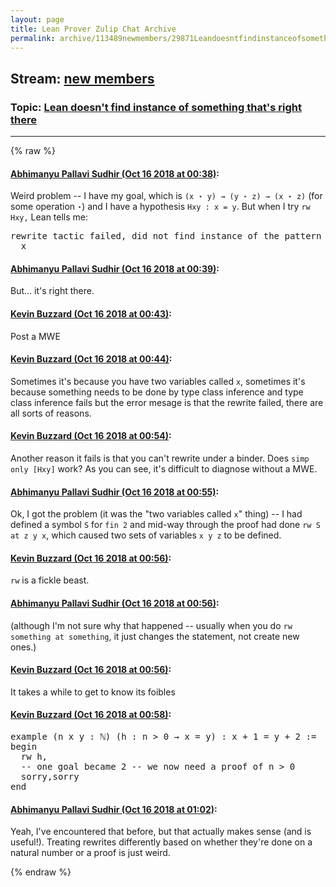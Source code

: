```yaml
---
layout: page
title: Lean Prover Zulip Chat Archive 
permalink: archive/113489newmembers/29871Leandoesntfindinstanceofsomethingthatsrightthere.html
---
```


## Stream: [new members](index.html)
### Topic: [Lean doesn't find instance of something that's right there](29871Leandoesntfindinstanceofsomethingthatsrightthere.html)

---


{% raw %}
#### [ Abhimanyu Pallavi Sudhir (Oct 16 2018 at 00:38)](https://leanprover.zulipchat.com/#narrow/stream/113489-new%20members/topic/Lean%20doesn%27t%20find%20instance%20of%20something%20that%27s%20right%20there/near/135863594):
<p>Weird problem -- I have my goal, which is <code>(x ⋆ y) → (y ⋆ z) → (x ⋆ z)</code> (for some operation <code>⋆</code>) and I have a hypothesis <code>Hxy : x = y</code>. But when I try <code>rw Hxy,</code> Lean tells me:</p>
<div class="codehilite"><pre><span></span><span class="n">rewrite</span> <span class="n">tactic</span> <span class="n">failed</span><span class="o">,</span> <span class="n">did</span> <span class="n">not</span> <span class="n">find</span> <span class="kn">instance</span> <span class="n">of</span> <span class="n">the</span> <span class="n">pattern</span> <span class="k">in</span> <span class="n">the</span> <span class="n">target</span> <span class="n">expression</span>
  <span class="n">x</span>
</pre></div>

#### [ Abhimanyu Pallavi Sudhir (Oct 16 2018 at 00:39)](https://leanprover.zulipchat.com/#narrow/stream/113489-new%20members/topic/Lean%20doesn%27t%20find%20instance%20of%20something%20that%27s%20right%20there/near/135863628):
<p>But... it's right there.</p>

#### [ Kevin Buzzard (Oct 16 2018 at 00:43)](https://leanprover.zulipchat.com/#narrow/stream/113489-new%20members/topic/Lean%20doesn%27t%20find%20instance%20of%20something%20that%27s%20right%20there/near/135863810):
<p>Post a MWE</p>

#### [ Kevin Buzzard (Oct 16 2018 at 00:44)](https://leanprover.zulipchat.com/#narrow/stream/113489-new%20members/topic/Lean%20doesn%27t%20find%20instance%20of%20something%20that%27s%20right%20there/near/135863871):
<p>Sometimes it's because you have two variables called <code>x</code>, sometimes it's because something needs to be done by type class inference and type class inference fails but the error mesage is that the rewrite failed, there are all sorts of reasons.</p>

#### [ Kevin Buzzard (Oct 16 2018 at 00:54)](https://leanprover.zulipchat.com/#narrow/stream/113489-new%20members/topic/Lean%20doesn%27t%20find%20instance%20of%20something%20that%27s%20right%20there/near/135864347):
<p>Another reason it fails is that you can't rewrite under a binder. Does <code>simp only [Hxy]</code> work? As you can see, it's difficult to diagnose without a MWE.</p>

#### [ Abhimanyu Pallavi Sudhir (Oct 16 2018 at 00:55)](https://leanprover.zulipchat.com/#narrow/stream/113489-new%20members/topic/Lean%20doesn%27t%20find%20instance%20of%20something%20that%27s%20right%20there/near/135864405):
<p>Ok, I got the problem (it was the "two variables called <code>x</code>" thing) -- I had defined a symbol <code>S</code> for <code>fin 2</code> and mid-way through the proof had done <code>rw S at z y x</code>, which caused two sets of variables <code>x y z</code> to be defined.</p>

#### [ Kevin Buzzard (Oct 16 2018 at 00:56)](https://leanprover.zulipchat.com/#narrow/stream/113489-new%20members/topic/Lean%20doesn%27t%20find%20instance%20of%20something%20that%27s%20right%20there/near/135864450):
<p><code>rw</code> is a fickle beast.</p>

#### [ Abhimanyu Pallavi Sudhir (Oct 16 2018 at 00:56)](https://leanprover.zulipchat.com/#narrow/stream/113489-new%20members/topic/Lean%20doesn%27t%20find%20instance%20of%20something%20that%27s%20right%20there/near/135864454):
<p>(although I'm not sure why that happened -- usually when you do <code>rw something at something</code>, it just changes the statement, not create new ones.)</p>

#### [ Kevin Buzzard (Oct 16 2018 at 00:56)](https://leanprover.zulipchat.com/#narrow/stream/113489-new%20members/topic/Lean%20doesn%27t%20find%20instance%20of%20something%20that%27s%20right%20there/near/135864455):
<p>It takes a while to get to know its foibles</p>

#### [ Kevin Buzzard (Oct 16 2018 at 00:58)](https://leanprover.zulipchat.com/#narrow/stream/113489-new%20members/topic/Lean%20doesn%27t%20find%20instance%20of%20something%20that%27s%20right%20there/near/135864545):
<div class="codehilite"><pre><span></span><span class="kn">example</span> <span class="o">(</span><span class="n">n</span> <span class="n">x</span> <span class="n">y</span> <span class="o">:</span> <span class="bp">ℕ</span><span class="o">)</span> <span class="o">(</span><span class="n">h</span> <span class="o">:</span> <span class="n">n</span> <span class="bp">&gt;</span> <span class="mi">0</span> <span class="bp">→</span> <span class="n">x</span> <span class="bp">=</span> <span class="n">y</span><span class="o">)</span> <span class="o">:</span> <span class="n">x</span> <span class="bp">+</span> <span class="mi">1</span> <span class="bp">=</span> <span class="n">y</span> <span class="bp">+</span> <span class="mi">2</span> <span class="o">:=</span>
<span class="k">begin</span>
  <span class="n">rw</span> <span class="n">h</span><span class="o">,</span>
  <span class="c1">-- one goal became 2 -- we now need a proof of n &gt; 0</span>
  <span class="n">sorry</span><span class="o">,</span><span class="n">sorry</span>
<span class="kn">end</span>
</pre></div>

#### [ Abhimanyu Pallavi Sudhir (Oct 16 2018 at 01:02)](https://leanprover.zulipchat.com/#narrow/stream/113489-new%20members/topic/Lean%20doesn%27t%20find%20instance%20of%20something%20that%27s%20right%20there/near/135864852):
<p>Yeah, I've encountered that before, but that actually makes sense (and is useful!). Treating rewrites differently based on whether they're done on a natural number or a proof is just weird.</p>


{% endraw %}
